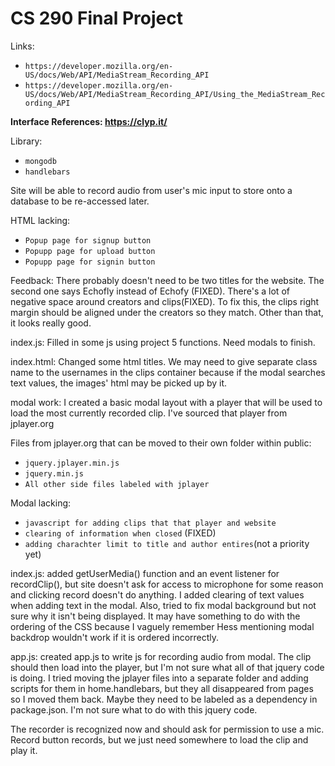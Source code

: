 # CS 290 Final Project

Links:
*  `https://developer.mozilla.org/en-US/docs/Web/API/MediaStream_Recording_API`
*  `https://developer.mozilla.org/en-US/docs/Web/API/MediaStream_Recording_API/Using_the_MediaStream_Recording_API`





**Interface References: https://clyp.it/**

Library:    
*  `mongodb`
* `handlebars`

Site will be able to record audio from user's mic input to store onto a database to be re-accessed later.


HTML lacking:

*  `Popup page for signup button`
*  `Popupp page for upload button`
*  `Popupp page for signin button`

Feedback:
There probably doesn't need to be two titles for the website.  The second one says Echofly instead of Echofy (FIXED).  There's a lot of negative space around creators and clips(FIXED). To fix this, the clips right margin should be aligned under the creators so they match.  Other than that, it looks really good.

index.js:
Filled in some js using project 5 functions.  Need modals to finish.

index.html:
Changed some html titles.  We may need to give separate class name to the usernames in the clips container because if the modal searches text values, the images' html may be picked up by it.  


modal work:
I created a basic modal layout with a player that will be used to load the most currently recorded clip. I've sourced that player from jplayer.org

Files from jplayer.org that can be moved to their own folder within public:
*  `jquery.jplayer.min.js`
*  `jquery.min.js`
*  `All other side files labeled with jplayer`

Modal lacking:

*  `javascript for adding clips that that player and website`
*  `clearing of information when closed` (FIXED)
*  `adding charachter limit to title and author entires`(not a priority yet)

index.js:
added getUserMedia() function and an event listener for recordClip(), but site doesn't ask for access to microphone for some reason and clicking record doesn't do anything.  I added clearing of text values when adding text in the modal.  Also, tried to fix modal background but not sure why it isn't being displayed.  It may have something to do with the ordering of the CSS because I vaguely remember Hess mentioning modal backdrop wouldn't work if it is ordered incorrectly.  

app.js:
created app.js to write js for recording audio from modal.  The clip should then load into the player, but I'm not sure what all of that jquery code is doing.  I tried moving the jplayer files into a separate folder and adding scripts for them in home.handlebars, but they all disappeared from pages so I moved them back.  Maybe they need to be labeled as a dependency in package.json. I'm not sure what to do with this jquery code.

The recorder is recognized now and should ask for permission to use a mic.  Record button records, but we just need somewhere to load the clip and play it.  
